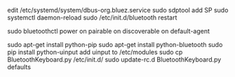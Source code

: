 edit /etc/systemd/system/dbus-org.bluez.service
sudo sdptool add SP
sudo systemctl daemon-reload
sudo /etc/init.d/bluetooth restart

sudo bluetoothctl
  power on
  pairable on
  discoverable on
  default-agent

sudo apt-get install python-pip
sudo apt-get install python-bluetooth
sudo pip install python-uinput
add uinput to /etc/modules
sudo cp BluetoothKeyboard.py /etc/init.d/
sudo update-rc.d  BluetoothKeyboard.py defaults
